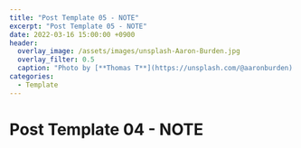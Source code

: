 ```yaml
---
title: "Post Template 05 - NOTE"
excerpt: "Post Template 05 - NOTE"
date: 2022-03-16 15:00:00 +0900
header:
  overlay_image: /assets/images/unsplash-Aaron-Burden.jpg
  overlay_filter: 0.5
  caption: "Photo by [**Thomas T**](https://unsplash.com/@aaronburden) on [**Unsplash**](https://unsplash.com/)"
categories:
  - Template
---
```

# Post Template 04 - NOTE